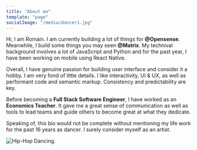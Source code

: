 ```yaml
---
title: "About me"
template: "page"
socialImage: "/media/dancer1.jpg"
---
```


Hi, I am Romain. I am currently building a lot of things for **@Opensense**. Meanwhile, I build some things you may seen **@Matrix**. My technival background involves a lot of JavaScript and Python and for the past year, I have been working on mobile using React Native. 

Overall, I have genuine passion for building user interface and consider it a hobby. I am very fond of little details. I like interactivity, UI & UX, as well as performant code and semantic markup. Consistency and predictability are key. 

Before becoming a **Full Stack Software Engineer**, I have worked as an **Economics Teacher**. It gave me a great sense of communication as well as tools to lead teams and guide others to become great at what they dedicate. 

Speaking of, this bio would not be complete without mentioning my life work for the past 16 years as dancer. I surely consider myself as an artist.

![Hip-Hop Dancing.](/media/dancer1.jpg)



